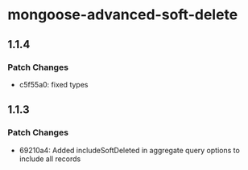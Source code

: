 # mongoose-advanced-soft-delete

## 1.1.4

### Patch Changes

- c5f55a0: fixed types

## 1.1.3

### Patch Changes

- 69210a4: Added includeSoftDeleted in aggregate query options to include all records
